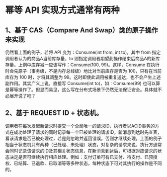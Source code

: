 
# 幂等 API 实现方式通常有两种
## 1、基于 CAS（Compare And Swap）类的原子操作来实现
仍然看上面的例子，若将 API 变为：Consume(int from, int to)，其中 from 指定调用者认为的商品A当前库存量，to 则指定调用者期望此操作结束后商品A的新库存量。上例中库存减一应该写作：Consume(100, 99)。这样，Consume 在执行时会先原子（事务级，不是内存总线级）地比对当前库存是否为 100，只有在当前库存为 100 时，才将其调整为 99。这时即使此调用被重复送达，也不会产生上述副作用。其实广义上说，直接写 Consume(int to)，如：Consume(99) 也可以算是幂等操作了。但显而易见，这么写在分布式场景下仍然无法保证安全。具体就不必展开说了吧？
## 2、基于 REQUEST ID + 状态机。
调用者在每次发起新请求时提交一个全局唯一的请求ID，执行者以ACID事务的方式在成功处理了请求的同时记录每一个已被处理的请求ID。新消息到达时先查表，看该请求是否已被处理过，若是则忽略并返回错误，否则才继续处理。上面的例子相当于状态机只有两种（已处理、未处理）状态，对复杂的请求来说，执行方通常会同时记录该请求的ID及其相关状态信息，在新消息到达后，可根据对应请求的状态决定是否可继续执行相应处理。例如：支付订单可有已支付、待支付、已预授权、已结算、已退款、已取消等等多种状态，每种状态下可对其执行的操作是不同的。
